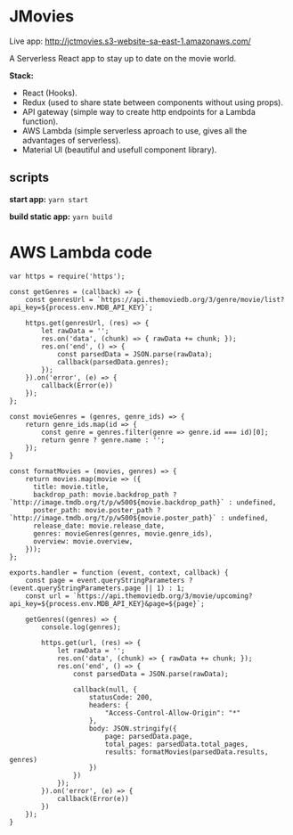 # JMovies

Live app: http://jctmovies.s3-website-sa-east-1.amazonaws.com/

A Serverless React app to stay up to date on the movie world.

**Stack:**
- React (Hooks).
- Redux (used to share state between components without using props).
- API gateway (simple way to create http endpoints for a Lambda function).
- AWS Lambda (simple serverless aproach to use, gives all the advantages of serverless).
- Material UI (beautiful and usefull component library).

## scripts

**start app:** `yarn start`

**build static app:** `yarn build`

# AWS Lambda code

```nodejs
var https = require('https');

const getGenres = (callback) => {
    const genresUrl = `https://api.themoviedb.org/3/genre/movie/list?api_key=${process.env.MDB_API_KEY}`;

    https.get(genresUrl, (res) => {
        let rawData = '';
        res.on('data', (chunk) => { rawData += chunk; });
        res.on('end', () => {
            const parsedData = JSON.parse(rawData);
            callback(parsedData.genres);
        });
    }).on('error', (e) => {
        callback(Error(e))
    });
};

const movieGenres = (genres, genre_ids) => {
    return genre_ids.map(id => {
        const genre = genres.filter(genre => genre.id === id)[0];
        return genre ? genre.name : '';
    });
}

const formatMovies = (movies, genres) => {
    return movies.map(movie => ({
      title: movie.title,
      backdrop_path: movie.backdrop_path ? `http://image.tmdb.org/t/p/w500${movie.backdrop_path}` : undefined,
      poster_path: movie.poster_path ? `http://image.tmdb.org/t/p/w500${movie.poster_path}` : undefined,
      release_date: movie.release_date,
      genres: movieGenres(genres, movie.genre_ids),
      overview: movie.overview,
    }));
};

exports.handler = function (event, context, callback) {
    const page = event.queryStringParameters ? (event.queryStringParameters.page || 1) : 1;
    const url = `https://api.themoviedb.org/3/movie/upcoming?api_key=${process.env.MDB_API_KEY}&page=${page}`;

    getGenres((genres) => {
        console.log(genres);

        https.get(url, (res) => {
            let rawData = '';
            res.on('data', (chunk) => { rawData += chunk; });
            res.on('end', () => {
                const parsedData = JSON.parse(rawData);

                callback(null, {
                    statusCode: 200,
                    headers: {
                        "Access-Control-Allow-Origin": "*"
                    },
                    body: JSON.stringify({
                        page: parsedData.page,
                        total_pages: parsedData.total_pages,
                        results: formatMovies(parsedData.results, genres)
                    })
                })
            });
        }).on('error', (e) => {
            callback(Error(e))
        })
    });
}
```
